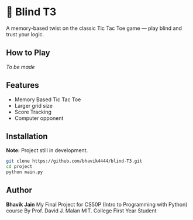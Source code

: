 # 🧩 Blind T3
A memory-based twist on the classic Tic Tac Toe game — play blind and trust your logic.

## How to Play 
_To be made_

## Features
- Memory Based Tic Tac Toe
- Larger grid size
- Score Tracking
- Computer opponent

## Installation
**Note:** Project still in development.

```bash
git clone https://github.com/bhavik4444/blind-T3.git
cd project
python main.py
```

## Author
**Bhavik Jain** 
My Final Project for CS50P (Intro to Programming with Python) course By Prof. David J. Malan MIT. 
College First Year Student